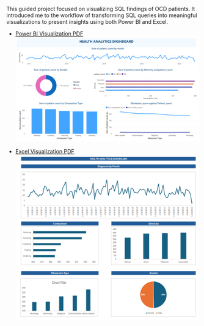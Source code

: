 This guided project focused on visualizing SQL findings of OCD patients. It introduced me to the workflow of transforming SQL queries into meaningful visualizations to present insights using both Power BI and Excel.

- [Power BI Visualization PDF](./Visualizations/PowerBi_viz.pdf)  
  ![Power BI Dashboard](./Visualizations/powerBi_preview.png)

- [Excel Visualization PDF](./Visualizations/Excel_viz.pdf)  
  ![Excel Dashboard](./Visualizations/excel_preview.png)
